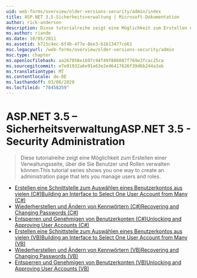 ```yaml
---
uid: web-forms/overview/older-versions-security/admin/index
title: ASP.NET 3,5-Sicherheitsverwaltung | Microsoft-Dokumentation
author: rick-anderson
description: Diese tutorialreihe zeigt eine Möglichkeit zum Erstellen einer Verwaltungsseite, über die Sie Benutzer und Rollen verwalten können.
ms.author: riande
ms.date: 10/05/2011
ms.assetid: b715c4ec-6f4b-4f7e-8ee3-b1613477ce61
msc.legacyurl: /web-forms/overview/older-versions-security/admin
msc.type: chapter
ms.openlocfilehash: aa267058e1697c94f49f886087f769e3fcac25ca
ms.sourcegitcommit: e7e91932a6e91a63e2e46417626f39d6b244a3ab
ms.translationtype: MT
ms.contentlocale: de-DE
ms.lasthandoff: 03/06/2020
ms.locfileid: "78458259"
---
```

# <a name="aspnet-35---security-administration"></a><span data-ttu-id="eed15-103">ASP.NET 3.5 – Sicherheitsverwaltung</span><span class="sxs-lookup"><span data-stu-id="eed15-103">ASP.NET 3.5 - Security Administration</span></span>

> <span data-ttu-id="eed15-104">Diese tutorialreihe zeigt eine Möglichkeit zum Erstellen einer Verwaltungsseite, über die Sie Benutzer und Rollen verwalten können.</span><span class="sxs-lookup"><span data-stu-id="eed15-104">This tutorial series shows you one way to create an administration page that lets you manage users and roles.</span></span>

- [<span data-ttu-id="eed15-105">Erstellen eine Schnittstelle zum Auswählen eines Benutzerkontos aus vielen (C#)</span><span class="sxs-lookup"><span data-stu-id="eed15-105">Building an Interface to Select One User Account from Many (C#)</span></span>](building-an-interface-to-select-one-user-account-from-many-cs.md)
- [<span data-ttu-id="eed15-106">Wiederherstellen und Ändern von Kennwörtern (C#)</span><span class="sxs-lookup"><span data-stu-id="eed15-106">Recovering and Changing Passwords (C#)</span></span>](recovering-and-changing-passwords-cs.md)
- [<span data-ttu-id="eed15-107">Entsperren und Genehmigen von Benutzerkonten (C#)</span><span class="sxs-lookup"><span data-stu-id="eed15-107">Unlocking and Approving User Accounts (C#)</span></span>](unlocking-and-approving-user-accounts-cs.md)
- [<span data-ttu-id="eed15-108">Erstellen eine Schnittstelle zum Auswählen eines Benutzerkontos aus vielen (VB)</span><span class="sxs-lookup"><span data-stu-id="eed15-108">Building an Interface to Select One User Account from Many (VB)</span></span>](building-an-interface-to-select-one-user-account-from-many-vb.md)
- [<span data-ttu-id="eed15-109">Wiederherstellen und Ändern von Kennwörtern (VB)</span><span class="sxs-lookup"><span data-stu-id="eed15-109">Recovering and Changing Passwords (VB)</span></span>](recovering-and-changing-passwords-vb.md)
- [<span data-ttu-id="eed15-110">Entsperren und Genehmigen von Benutzerkonten (VB)</span><span class="sxs-lookup"><span data-stu-id="eed15-110">Unlocking and Approving User Accounts (VB)</span></span>](unlocking-and-approving-user-accounts-vb.md)
